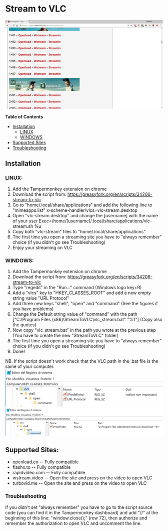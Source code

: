 # Stream to VLC

![alt text](https://github.com/giuseppe-dandrea/Stream-to-VLC/blob/master/img/StreamToVLC.gif "screen1")

**Table of Contents**

- [Installation](#installation)
	- [LINUX](#linux)
	- [WINDOWS](#windows)
- [Supported Sites](#supported-sites)
- [Troubleshooting](#troubleshooting)

## Installation

### LINUX:

1. Add the Tampermonkey extension on chrome
2. Download the script from: <https://greasyfork.org/en/scripts/34206-stream-to-vlc>
3. Go to "home/.local/share/applications" and add the following line to "mimeapps.list"
x-scheme-handler/vlcs=vlc-stream.desktop
4. Open "vlc-stream.desktop" and change the [username] with the name of your user
Exec=/home/[username]/.local/share/applications/vlc-stream.sh %u
5. Copy both "vlc-stream" files to "home/.local/share/applications"
6. The first time you open a streaming site you have to "always remember" choice (if you didn't go see Troubleshooting)
7. Enjoy your streaming on VLC

### WINDOWS:

1. Add the Tampermonkey extension on chrome
2. Download the script from: <https://greasyfork.org/en/scripts/34206-stream-to-vlc>
3. Type "regedit" in the "Run..." command (Windows logo key+R)
4. Add a "vlcs" key to "HKEY_CLASSES_ROOT" and add a new empty string value "URL Protocol"
5. Add three new  keys "shell", "open" and "command" (See the figures if you have problems) 
6. Change the Default string value of "command" with the path ["C:\Program Files (x86)\StreamToVLC\vlc_stream.bat" "%1"] (Copy also the quotes)
7. Now copy "vlc_stream.bat" in the path you wrote at the previous step (You have to create the new "StreamToVLC" folder)
8. The first time you open a streaming site you have to "always remember" choice (if you didn't go see Troubleshooting)
9. Done! 

NB. If the script doesn't work check that the VLC path in the .bat file is the same of your computer. 
![alt text](https://github.com/giuseppe-dandrea/Stream-to-VLC/blob/master/img/screen1.png "screen1")
![alt text](https://github.com/giuseppe-dandrea/Stream-to-VLC/blob/master/img/screen2.png "screen2")

## Supported Sites:

* openload.co 	-- Fully compatible
* flashx.to	-- Fully compatible
* rapidvideo.com	-- Fully compatible
* wstream.video	-- Open the site and press on the video to open VLC
* turbovid.me 	-- Open the site and press on the video to open VLC

### Troubleshooting

If you didn't set "always remember" you have to go to the script source code (you can find it in the Tampermonkey dashboard) and add "//" at the beginning of this line: "window.close();" (row 72), then authorize and remember the authorization to open VLC and uncomment the line.
